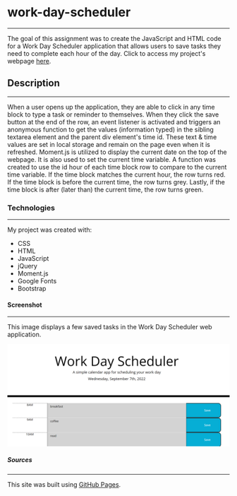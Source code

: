 # work-day-scheduler 

---

The goal of this assignment was to create the JavaScript and HTML code for a Work Day Scheduler application that allows users to save tasks they need to complete each hour of the day. Click to access my project's webpage [here](https://caitoreilly.github.io/work-day-scheduler/).

## Description 

---

When a user opens up the application, they are able to click in any time block to type a task or reminder to themselves. When they click the save button at the end of the row, an event listener is activated and triggers an anonymous function to get the values (information typed) in the sibling textarea element and the parent div element's time id. These text & time values are set in local storage and remain on the page even when it is refreshed. Moment.js is utilized to display the current date on the top of the webpage. It is also used to set the current time variable. A function was created to use the id hour of each time block row to compare to the current time variable. If the time block matches the current hour, the row turns red. If the time block is before the current time, the row turns grey. Lastly, if the time block is after (later than) the current time, the row turns green. 


### Technologies 

---

My project was created with:

- CSS
- HTML
- JavaScript 
- jQuery
- Moment.js
- Google Fonts
- Bootstrap

#### Screenshot 

---

This image displays a few saved tasks in the Work Day Scheduler web application.

![Work Day Scheduler Image](/assets/work-day-scheduler-image.png)

##### Sources 

---

This site was built using [GitHub Pages](https://pages.github.com/).
